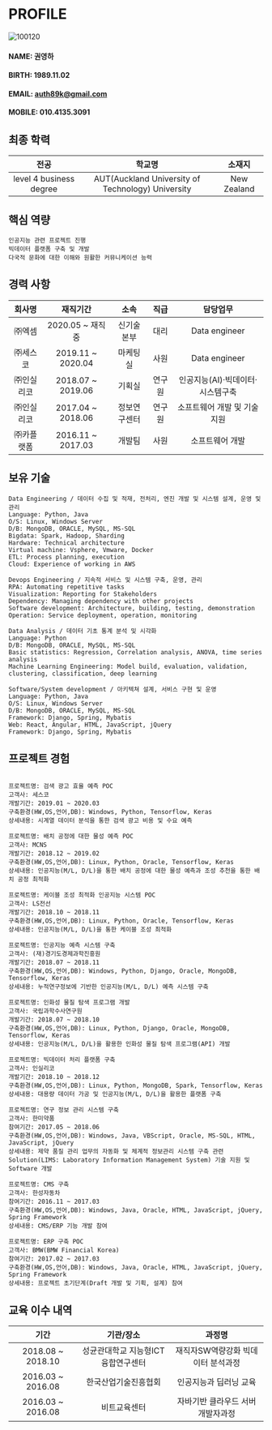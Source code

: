 # PROFILE
![100120](https://user-images.githubusercontent.com/49545717/56680155-aad19180-6701-11e9-880c-1396455f856c.jpg)
#### NAME: 권영하
#### BIRTH: 1989.11.02
#### EMAIL: auth89k@gmail.com
#### MOBILE: 010.4135.3091

## 최종 학력
|**전공**|**학교명**|**소재지**|
|:--------:|:--------:|:--------:|
| level 4 business degree | AUT(Auckland University of Technology) University | New Zealand|

## 핵심 역량
```
인공지능 관련 프로젝트 진행
빅데이터 플랫폼 구축 및 개발
다국적 문화에 대한 이해와 원활한 커뮤니케이션 능력
```

## 경력 사항
|**회사명**|**재직기간**|**소속**|**직급**|**담당업무**|
|:--------:|:--------:|:--------:|:--------:|:--------:|
| ㈜엑셈    | 2020.05 ~ 재직중  | 신기술본부 | 대리 | Data engineer |
| ㈜세스코  | 2019.11 ~ 2020.04  | 마케팅실 | 사원 | Data engineer |
| ㈜인실리코 | 2018.07 ~ 2019.06 | 기획실 | 연구원 | 인공지능(AI)·빅데이터·시스템구축 |
| ㈜인실리코 | 2017.04 ~ 2018.06 | 정보연구센터 | 연구원 | 소프트웨어 개발 및 기술 지원|
| ㈜카플랫폼 | 2016.11 ~ 2017.03 | 개발팀 | 사원 | 소프트웨어 개발 |

## 보유 기술
```
Data Engineering / 데이터 수집 및 적재, 전처리, 엔진 개발 및 시스템 설계, 운영 및 관리
Language: Python, Java
O/S: Linux, Windows Server
D/B: MongoDB, ORACLE, MySQL, MS-SQL
Bigdata: Spark, Hadoop, Sharding
Hardware: Technical architecture
Virtual machine: Vsphere, Vmware, Docker
ETL: Process planning, execution
Cloud: Experience of working in AWS

Devops Engineering / 지속적 서비스 및 시스템 구축, 운영, 관리
RPA: Automating repetitive tasks
Visualization: Reporting for Stakeholders
Dependency: Managing dependency with other projects
Software development: Architecture, building, testing, demonstration
Operation: Service deployment, operation, monitoring

Data Analysis / 데이터 기초 통계 분석 및 시각화
Language: Python
D/B: MongoDB, ORACLE, MySQL, MS-SQL
Basic statistics: Regression, Correlation analysis, ANOVA, time series analysis
Machine Learning Engineering: Model build, evaluation, validation, clustering, classification, deep learning

Software/System development / 아키텍쳐 설계, 서비스 구현 및 운영
Language: Python, Java
O/S: Linux, Windows Server
D/B: MongoDB, ORACLE, MySQL, MS-SQL
Framework: Django, Spring, Mybatis
Web: React, Angular, HTML, JavaScript, jQuery
Framework: Django, Spring, Mybatis

```

## 프로젝트 경험
```

프로젝트명: 검색 광고 효율 예측 POC
고객사: 세스코
개발기간: 2019.01 ~ 2020.03
구축환경(HW,OS,언어,DB): Windows, Python, Tensorflow, Keras
상세내용: 시계열 데이터 분석을 통한 검색 광고 비용 및 수요 예측

프로젝트명: 배치 공정에 대한 물성 예측 POC
고객사: MCNS
개발기간: 2018.12 ~ 2019.02
구축환경(HW,OS,언어,DB): Linux, Python, Oracle, Tensorflow, Keras
상세내용: 인공지능(M/L, D/L)을 통한 배치 공정에 대한 물성 예측과 조성 추천을 통한 배치 공정 최적화

프로젝트명: 케이블 조성 최적화 인공지능 시스템 POC
고객사: LS전선
개발기간: 2018.10 ~ 2018.11
구축환경(HW,OS,언어,DB): Linux, Python, Oracle, Tensorflow, Keras
상세내용: 인공지능(M/L, D/L)을 통한 케이블 조성 최적화

프로젝트명: 인공지능 예측 시스템 구축
고객사: (재)경기도경제과학진흥원
개발기간: 2018.07 ~ 2018.11
구축환경(HW,OS,언어,DB): Windows, Python, Django, Oracle, MongoDB, Tensorflow, Keras
상세내용: 누적연구정보에 기반한 인공지능(M/L, D/L) 예측 시스템 구축

프로젝트명: 인화성 물질 탐색 프로그램 개발
고객사: 국립과학수사연구원
개발기간: 2018.07 ~ 2018.10
구축환경(HW,OS,언어,DB): Linux, Python, Django, Oracle, MongoDB, Tensorflow, Keras
상세내용: 인공지능(M/L, D/L)을 활용한 인화성 물질 탐색 프로그램(API) 개발

프로젝트명: 빅데이터 처리 플랫폼 구축 
고객사: 인실리코
개발기간: 2018.10 ~ 2018.12
구축환경(HW,OS,언어,DB): Linux, Python, MongoDB, Spark, Tensorflow, Keras
상세내용: 대용량 데이터 가공 및 인공지능(M/L, D/L)을 활용한 플랫폼 구축

프로젝트명: 연구 정보 관리 시스템 구축
고객사: 한미약품
참여기간: 2017.05 ~ 2018.06
구축환경(HW,OS,언어,DB): Windows, Java, VBScript, Oracle, MS-SQL, HTML, JavaScript, jQuery
상세내용: 제약 품질 관리 업무의 자동화 및 체계적 정보관리 시스템 구축 관련 Solution(LIMS: Laboratory Information Management System) 기술 지원 및 Software 개발

프로젝트명: CMS 구축
고객사: 한성자동차
참여기간: 2016.11 ~ 2017.03
구축환경(HW,OS,언어,DB): Windows, Java, Oracle, HTML, JavaScript, jQuery, Spring Framework
상세내용: CMS/ERP 기능 개발 참여

프로젝트명: ERP 구축 POC
고객사: BMW(BMW Financial Korea)
참여기간: 2017.02 ~ 2017.03
구축환경(HW,OS,언어,DB): Windows, Java, Oracle, HTML, JavaScript, jQuery, Spring Framework
상세내용: 프로젝트 초기단계(Draft 개발 및 기획, 설계) 참여

```

## 교육 이수 내역
|**기간**|**기관/장소**|**과정명**|
|:--------:|:--------:|:--------:|
| 2018.08 ~ 2018.10 | 성균관대학교 지능형ICT융합연구센터 | 재직자SW역량강화 빅데이터 분석과정 |
| 2016.03 ~ 2016.08 | 한국산업기술진흥협회 | 인공지능과 딥러닝 교육 |
| 2016.03 ~ 2016.08 | 비트교육센터 | 자바기반 클라우드 서버 개발자과정 |
